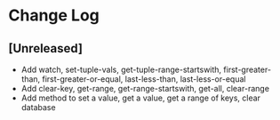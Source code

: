 # Change Log

## [Unreleased]

- Add watch, set-tuple-vals, get-tuple-range-startswith, first-greater-than, first-greater-or-equal, last-less-than, last-less-or-equal
- Add clear-key, get-range, get-range-startswith, get-all, clear-range
- Add method to set a value, get a value, get a range of keys, clear database
